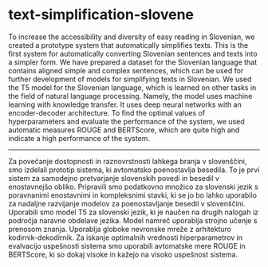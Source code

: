 # text-simplification-slovene

To increase the accessibility and diversity of easy reading in Slovenian, we created a prototype system that automatically simplifies texts. This is the first system for automatically converting Slovenian sentences and texts into a simpler form. We have prepared a dataset for the Slovenian language that contains aligned simple and complex sentences, which can be used for further development of models for simplifying texts in Slovenian. We used the T5 model for the Slovenian language, which is learned on other tasks in the field of natural language processing. Namely, the model uses machine learning with knowledge transfer. It uses deep neural networks with an encoder-decoder architecture. To find the optimal values of hyperparameters and evaluate the performance of the system, we used automatic measures ROUGE and BERTScore, which are quite high and indicate a high performance of the system. 

______________________

Za povečanje dostopnosti in raznovrstnosti lahkega branja v slovenščini, smo izdelali prototip sistema, ki avtomatsko poenostavlja besedila. To je prvi sistem za samodejno pretvarjanje slovenskih povedi in besedil v enostavnejšo obliko. Pripravili smo podatkovno množico za slovenski jezik s poravnanimi enostavnimi in kompleksnimi stavki, ki se jo bo lahko uporabilo za nadaljne razvijanje modelov za poenostavljanje besedil v slovenščini. Uporabili smo model T5 za slovenski jezik, ki je naučen na drugih nalogah iz področja naravne obdelave jezika. Model namreč uporablja strojno učenje s prenosom znanja. Uporablja globoke nevronske mreže z arhitekturo kodirnik-dekodirnik. Za iskanje optimalnih vrednosti hiperparametrov in evalvacijo uspešnosti sistema smo uporabili avtomatske mere ROUGE in BERTScore, ki so dokaj visoke in kažejo na visoko uspešnost sistema.
